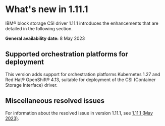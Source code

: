 # What's new in 1.11.1

IBM® block storage CSI driver 1.11.1 introduces the enhancements that are detailed in the following section.

**General availability date:** 8 May 2023

## Supported orchestration platforms for deployment

This version adds support for orchestration platforms Kubernetes 1.27 and Red Hat® OpenShift® 4.13, suitable for deployment of the CSI (Container Storage Interface) driver.

## Miscellaneous resolved issues

For information about the resolved issue in version 1.11.1, see [1.11.1 (May 2023)](changelog_1.11.1.md).
